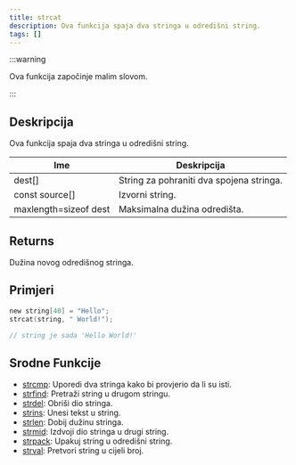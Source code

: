 ```yaml
---
title: strcat
description: Ova funkcija spaja dva stringa u odredišni string.
tags: []
---
```


:::warning

Ova funkcija započinje malim slovom.

:::

## Deskripcija

Ova funkcija spaja dva stringa u odredišni string.

| Ime                   | Deskripcija                              |
| --------------------- | ---------------------------------------- |
| dest[]                | String za pohraniti dva spojena stringa. |
| const source[]        | Izvorni string.                          |
| maxlength=sizeof dest | Maksimalna dužina odredišta.             |

## Returns

Dužina novog odredišnog stringa.

## Primjeri

```c
new string[40] = "Hello";
strcat(string, " World!");

// string je sada 'Hello World!'
```

## Srodne Funkcije

- [strcmp](strcmp): Uporedi dva stringa kako bi provjerio da li su isti.
- [strfind](strfind): Pretraži string u drugom stringu.
- [strdel](strdel): Obriši dio stringa.
- [strins](strins): Unesi tekst u string.
- [strlen](strlen): Dobij dužinu stringa.
- [strmid](strmid): Izdvoji dio stringa u drugi string.
- [strpack](strpack): Upakuj string u odredišni string.
- [strval](strval): Pretvori string u cijeli broj.
